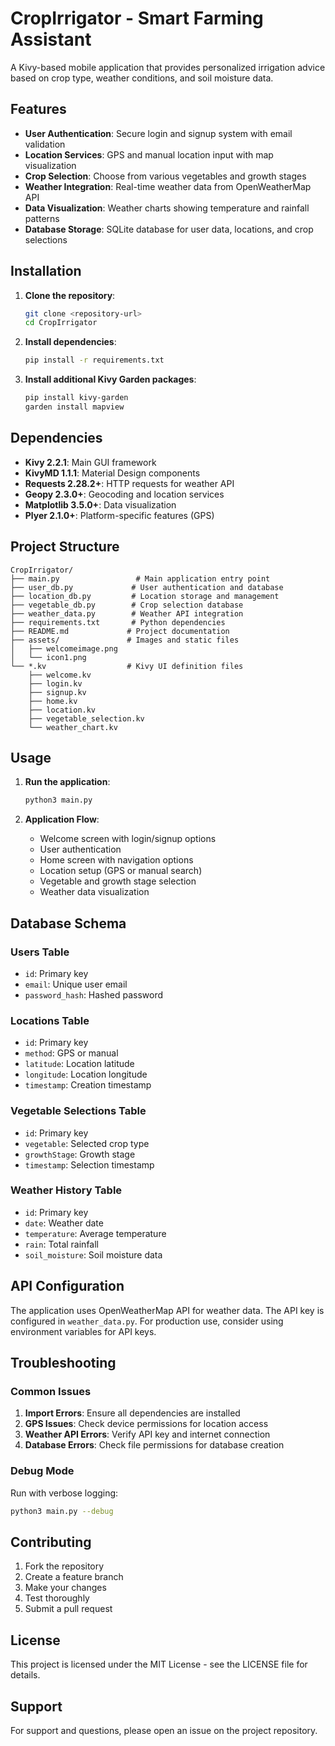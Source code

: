 # CropIrrigator - Smart Farming Assistant

A Kivy-based mobile application that provides personalized irrigation advice based on crop type, weather conditions, and soil moisture data.

## Features

- **User Authentication**: Secure login and signup system with email validation
- **Location Services**: GPS and manual location input with map visualization
- **Crop Selection**: Choose from various vegetables and growth stages
- **Weather Integration**: Real-time weather data from OpenWeatherMap API
- **Data Visualization**: Weather charts showing temperature and rainfall patterns
- **Database Storage**: SQLite database for user data, locations, and crop selections

## Installation

1. **Clone the repository**:
   ```bash
   git clone <repository-url>
   cd CropIrrigator
   ```

2. **Install dependencies**:
   ```bash
   pip install -r requirements.txt
   ```

3. **Install additional Kivy Garden packages**:
   ```bash
   pip install kivy-garden
   garden install mapview
   ```

## Dependencies

- **Kivy 2.2.1**: Main GUI framework
- **KivyMD 1.1.1**: Material Design components
- **Requests 2.28.2+**: HTTP requests for weather API
- **Geopy 2.3.0+**: Geocoding and location services
- **Matplotlib 3.5.0+**: Data visualization
- **Plyer 2.1.0+**: Platform-specific features (GPS)

## Project Structure

```
CropIrrigator/
├── main.py                 # Main application entry point
├── user_db.py             # User authentication and database
├── location_db.py         # Location storage and management
├── vegetable_db.py        # Crop selection database
├── weather_data.py        # Weather API integration
├── requirements.txt       # Python dependencies
├── README.md             # Project documentation
├── assets/               # Images and static files
│   ├── welcomeimage.png
│   └── icon1.png
└── *.kv                  # Kivy UI definition files
    ├── welcome.kv
    ├── login.kv
    ├── signup.kv
    ├── home.kv
    ├── location.kv
    ├── vegetable_selection.kv
    └── weather_chart.kv
```

## Usage

1. **Run the application**:
   ```bash
   python3 main.py
   ```

2. **Application Flow**:
   - Welcome screen with login/signup options
   - User authentication
   - Home screen with navigation options
   - Location setup (GPS or manual search)
   - Vegetable and growth stage selection
   - Weather data visualization

## Database Schema

### Users Table
- `id`: Primary key
- `email`: Unique user email
- `password_hash`: Hashed password

### Locations Table
- `id`: Primary key
- `method`: GPS or manual
- `latitude`: Location latitude
- `longitude`: Location longitude
- `timestamp`: Creation timestamp

### Vegetable Selections Table
- `id`: Primary key
- `vegetable`: Selected crop type
- `growthStage`: Growth stage
- `timestamp`: Selection timestamp

### Weather History Table
- `id`: Primary key
- `date`: Weather date
- `temperature`: Average temperature
- `rain`: Total rainfall
- `soil_moisture`: Soil moisture data

## API Configuration

The application uses OpenWeatherMap API for weather data. The API key is configured in `weather_data.py`. For production use, consider using environment variables for API keys.

## Troubleshooting

### Common Issues

1. **Import Errors**: Ensure all dependencies are installed
2. **GPS Issues**: Check device permissions for location access
3. **Weather API Errors**: Verify API key and internet connection
4. **Database Errors**: Check file permissions for database creation

### Debug Mode

Run with verbose logging:
```bash
python3 main.py --debug
```

## Contributing

1. Fork the repository
2. Create a feature branch
3. Make your changes
4. Test thoroughly
5. Submit a pull request

## License

This project is licensed under the MIT License - see the LICENSE file for details.

## Support

For support and questions, please open an issue on the project repository.
